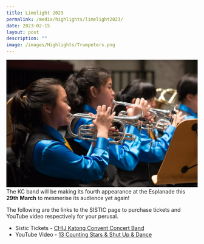 ```yaml
---
title: Limelight 2023
permalink: /media/highlights/limelight2023/
date: 2023-02-15
layout: post
description: ""
image: /images/Highlights/Trumpeters.png
---
```

![](/images/Highlights/Trumpeters.png)
The KC band will be making its fourth appearance at the Esplanade this **29th March** to mesmerise its audience yet again! 

The following are the links to the SISTIC page to purchase tickets and YouTube video respectively for your perusal. <br>
* Sistic Tickets - [CHIJ Katong Convent Concert Band](https://www.esplanade.com/whats-on/festivals-and-series/series/2023/limelight/chij-katong-convent-concert-band#synopsis)
* YouTube Video - [13 Counting Stars & Shut Up & Dance](https://youtu.be/lPMR1VyU0-o)